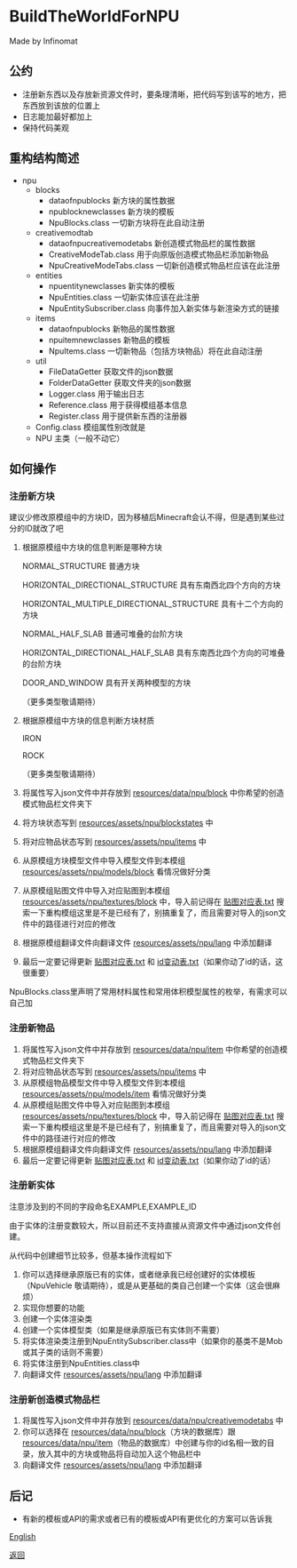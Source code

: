 # BuildTheWorldForNPU
Made by Infinomat

## 公约
- 注册新东西以及存放新资源文件时，要条理清晰，把代码写到该写的地方，把东西放到该放的位置上
- 日志能加最好都加上
- 保持代码美观

## 重构结构简述
- npu
    - blocks  
        - dataofnpublocks                 新方块的属性数据
        - npublocknewclasses              新方块的模板
        - NpuBlocks.class                 一切新方块将在此自动注册
    - creativemodtab
        - dataofnpucreativemodetabs       新创造模式物品栏的属性数据
        - CreativeModeTab.class           用于向原版创造模式物品栏添加新物品
        - NpuCreativeModeTabs.class       一切新创造模式物品栏应该在此注册
    - entities
        - npuentitynewclasses             新实体的模板
        - NpuEntities.class               一切新实体应该在此注册
        - NpuEntitySubscriber.class       向事件加入新实体与新渲染方式的链接
    - items
        - dataofnpublocks                 新物品的属性数据
        - npuitemnewclasses               新物品的模板
        - NpuItems.class                  一切新物品（包括方块物品）将在此自动注册
    - util
        - FileDataGetter                  获取文件的json数据
        - FolderDataGetter                获取文件夹的json数据
        - Logger.class                    用于输出日志
        - Reference.class                 用于获得模组基本信息
        - Register.class                  用于提供新东西的注册器
    - Config.class                        模组属性别改就是
    - NPU                                 主类（一般不动它）

## 如何操作

### 注册新方块
建议少修改原模组中的方块ID，因为移植后Minecraft会认不得，但是遇到某些过分的ID就改了吧

1. 根据原模组中方块的信息判断是哪种方块 

    NORMAL_STRUCTURE                                普通方块

    HORIZONTAL_DIRECTIONAL_STRUCTURE                具有东南西北四个方向的方块

    HORIZONTAL_MULTIPLE_DIRECTIONAL_STRUCTURE       具有十二个方向的方块

    NORMAL_HALF_SLAB                                普通可堆叠的台阶方块

    HORIZONTAL_DIRECTIONAL_HALF_SLAB                具有东南西北四个方向的可堆叠的台阶方块

    DOOR_AND_WINDOW                                 具有开关两种模型的方块

    （更多类型敬请期待）
2. 根据原模组中方块的信息判断方块材质

    IRON

    ROCK

    （更多类型敬请期待）
3. 将属性写入json文件中并存放到 [resources/data/npu/block](src/main/resources/data/npu/block) 中你希望的创造模式物品栏文件夹下
4. 将方块状态写到 [resources/assets/npu/blockstates](src/main/resources/assets/npu/blockstates) 中
5. 将对应物品状态写到 [resources/assets/npu/items](src/main/resources/assets/npu/items) 中
6. 从原模组方块模型文件中导入模型文件到本模组 [resources/assets/npu/models/block](src/main/resources/assets/npu/models/block) 看情况做好分类
7. 从原模组贴图文件中导入对应贴图到本模组 [resources/assets/npu/textures/block](src/main/resources/assets/npu/textures/block) 中，导入前记得在 [贴图对应表.txt](贴图对应表.txt) 搜索一下重构模组这里是不是已经有了，别搞重复了，而且需要对导入的json文件中的路径进行对应的修改
8. 根据原模组翻译文件向翻译文件 [resources/assets/npu/lang](src/main/resources/assets/npu/lang) 中添加翻译
9. 最后一定要记得更新 [贴图对应表.txt](贴图对应表.txt) 和 [id变动表.txt](id变动表.txt)（如果你动了id的话，这很重要）

NpuBlocks.class里声明了常用材料属性和常用体积模型属性的枚举，有需求可以自己加

### 注册新物品

1. 将属性写入json文件中并存放到 [resources/data/npu/item](src/main/resources/data/npu/item) 中你希望的创造模式物品栏文件夹下
2. 将对应物品状态写到 [resources/assets/npu/items](src/main/resources/assets/npu/items) 中
3. 从原模组物品模型文件中导入模型文件到本模组 [resources/assets/npu/models/item](src/main/resources/assets/npu/models/item) 看情况做好分类
4. 从原模组贴图文件中导入对应贴图到本模组 [resources/assets/npu/textures/block](src/main/resources/assets/npu/textures/block) 中，导入前记得在 [贴图对应表.txt](贴图对应表.txt) 搜索一下重构模组这里是不是已经有了，别搞重复了，而且需要对导入的json文件中的路径进行对应的修改
5. 根据原模组翻译文件向翻译文件 [resources/assets/npu/lang](src/main/resources/assets/npu/lang) 中添加翻译
6. 最后一定要记得更新 [贴图对应表.txt](贴图对应表.txt) 和 [id变动表.txt](id变动表.txt)（如果你动了id的话）

### 注册新实体
注意涉及到的不同的字段命名EXAMPLE,EXAMPLE_ID

由于实体的注册变数较大，所以目前还不支持直接从资源文件中通过json文件创建。

从代码中创建细节比较多，但基本操作流程如下
1. 你可以选择继承原版已有的实体，或者继承我已经创建好的实体模板（NpuVehicle 敬请期待），或是从更基础的类自己创建一个实体（这会很麻烦）
2. 实现你想要的功能
3. 创建一个实体渲染类
4. 创建一个实体模型类（如果是继承原版已有实体则不需要）
5. 将实体渲染类注册到NpuEntitySubscriber.class中（如果你的基类不是Mob或其子类的话则不需要）
6. 将实体注册到NpuEntities.class中
7. 向翻译文件 [resources/assets/npu/lang](src/main/resources/assets/npu/lang) 中添加翻译

### 注册新创造模式物品栏

1. 将属性写入json文件中并存放到 [resources/data/npu/creativemodetabs](src/main/resources/data/npu/creativemodetab) 中
2. 你可以选择在 [resources/data/npu/block](src/main/resources/data/npu/block)（方块的数据库）跟[resources/data/npu/item](src/main/resources/data/npu/item)（物品的数据库）中创建与你的id名相一致的目录，放入其中的方块或物品将自动加入这个物品栏中
3. 向翻译文件 [resources/assets/npu/lang](src/main/resources/assets/npu/lang) 中添加翻译

## 后记
- 有新的模板或API的需求或者已有的模板或API有更优化的方案可以告诉我

[English](Instructions.en_us.md)

[返回](README.md)
